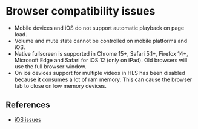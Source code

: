 # Browser compatibility issues

- Mobile devices and iOS do not support automatic playback on page load.
- Volume and mute state cannot be controlled on mobile platforms and iOS.
- Native fullscreen is supported in Chrome 15+, Safari 5.1+, Firefox 14+, Microsoft Edge and Safari for iOS 12 (only on iPad). Old browsers will use the full browser window.
- On ios devices support for multiple videos in HLS has been disabled because it consumes a lot of ram memory. This can cause the browser tab to close on low memory devices.


## References

- [iOS issues](http://blog.millermedeiros.com/unsolved-html5-video-issues-on-ios/)
